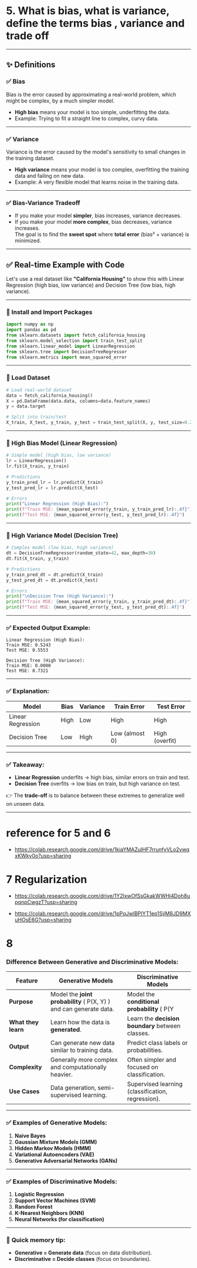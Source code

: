 # 5. What is bias, what is variance, define the terms bias , variance and trade off 
---

## ✨ **Definitions**

### ✅ **Bias**  
Bias is the error caused by approximating a real-world problem, which might be complex, by a much simpler model.  
- **High bias** means your model is too simple, underfitting the data.  
- Example: Trying to fit a straight line to complex, curvy data.

---

### ✅ **Variance**  
Variance is the error caused by the model's sensitivity to small changes in the training dataset.  
- **High variance** means your model is too complex, overfitting the training data and failing on new data.  
- Example: A very flexible model that learns noise in the training data.

---

### ✅ **Bias-Variance Tradeoff**  
- If you make your model **simpler**, bias increases, variance decreases.  
- If you make your model **more complex**, bias decreases, variance increases.  
The goal is to find the **sweet spot** where **total error** (bias² + variance) is minimized.

---

## ✅ Real-time Example with Code

Let's use a real dataset like **"California Housing"** to show this with Linear Regression (high bias, low variance) and Decision Tree (low bias, high variance).

---

### 🔹 Install and Import Packages
```python
import numpy as np
import pandas as pd
from sklearn.datasets import fetch_california_housing
from sklearn.model_selection import train_test_split
from sklearn.linear_model import LinearRegression
from sklearn.tree import DecisionTreeRegressor
from sklearn.metrics import mean_squared_error
```

---

### 🔹 Load Dataset
```python
# Load real-world dataset
data = fetch_california_housing()
X = pd.DataFrame(data.data, columns=data.feature_names)
y = data.target

# Split into train/test
X_train, X_test, y_train, y_test = train_test_split(X, y, test_size=0.2, random_state=42)
```

---

### 🔹 High Bias Model (Linear Regression)
```python
# Simple model (high bias, low variance)
lr = LinearRegression()
lr.fit(X_train, y_train)

# Predictions
y_train_pred_lr = lr.predict(X_train)
y_test_pred_lr = lr.predict(X_test)

# Errors
print("Linear Regression (High Bias):")
print(f"Train MSE: {mean_squared_error(y_train, y_train_pred_lr):.4f}")
print(f"Test MSE: {mean_squared_error(y_test, y_test_pred_lr):.4f}")
```

---

### 🔹 High Variance Model (Decision Tree)
```python
# Complex model (low bias, high variance)
dt = DecisionTreeRegressor(random_state=42, max_depth=30)
dt.fit(X_train, y_train)

# Predictions
y_train_pred_dt = dt.predict(X_train)
y_test_pred_dt = dt.predict(X_test)

# Errors
print("\nDecision Tree (High Variance):")
print(f"Train MSE: {mean_squared_error(y_train, y_train_pred_dt):.4f}")
print(f"Test MSE: {mean_squared_error(y_test, y_test_pred_dt):.4f}")
```

---

### ✅ Expected Output Example:
```
Linear Regression (High Bias):
Train MSE: 0.5243
Test MSE: 0.5553

Decision Tree (High Variance):
Train MSE: 0.0000
Test MSE: 0.7321
```

---

### ✅ Explanation:
| Model               | Bias | Variance | Train Error | Test Error |
|---------------------|------|----------|-------------|------------|
| Linear Regression  | High | Low      | High        | High       |
| Decision Tree      | Low  | High     | Low (almost 0) | High (overfit) |

---

### ✅ Takeaway:
- **Linear Regression** underfits → high bias, similar errors on train and test.
- **Decision Tree** overfits → low bias on train, but high variance on test.

👉 The **trade-off** is to balance between these extremes to generalize well on unseen data.

---

# reference for 5 and 6
- https://colab.research.google.com/drive/1kiaYMAZuIHF7rrunfyVLo2vwqxKWky0o?usp=sharing


# 7 Regularization

- https://colab.research.google.com/drive/1Y2lxwOfSsGkakWWHi4Doh8upqnpCwgzT?usp=sharing

- https://colab.research.google.com/drive/1pPqJwlBPIYT1ep1SjiM8JD9MXuHOsE6G?usp=sharing


# 8
### Difference Between **Generative** and **Discriminative** Models:

| Feature                        | Generative Models                          | Discriminative Models                   |
|---------------------------------|--------------------------------------------|------------------------------------------|
| **Purpose**                    | Model the **joint probability** \( P(X, Y) \) and can generate data. | Model the **conditional probability** \( P(Y|X) \) to classify directly. |
| **What they learn**            | Learn how the data is **generated**.      | Learn the **decision boundary** between classes. |
| **Output**                     | Can generate new data similar to training data. | Predict class labels or probabilities. |
| **Complexity**                 | Generally more complex and computationally heavier. | Often simpler and focused on classification. |
| **Use Cases**                  | Data generation, semi-supervised learning. | Supervised learning (classification, regression). |

---

### ✅ **Examples of Generative Models:**
1. **Naive Bayes**
2. **Gaussian Mixture Models (GMM)**
3. **Hidden Markov Models (HMM)**
4. **Variational Autoencoders (VAE)**
5. **Generative Adversarial Networks (GANs)**

---

### ✅ **Examples of Discriminative Models:**
1. **Logistic Regression**
2. **Support Vector Machines (SVM)**
3. **Random Forest**
4. **K-Nearest Neighbors (KNN)**
5. **Neural Networks (for classification)**

---

### 🔑 **Quick memory tip:**
- **Generative = Generate data** (focus on data distribution).
- **Discriminative = Decide classes** (focus on boundaries).

